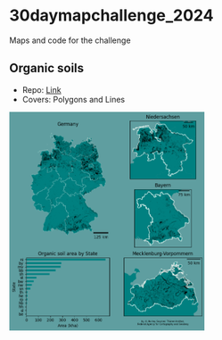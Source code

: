 # 30daymapchallenge_2024
Maps and code for the challenge


## Organic soils

- Repo: [Link](https://github.com/the-Hull/30daymapchallenge_2024/tree/main/01_organic_soil)
- Covers: Polygons and Lines

<img src="https://github.com/the-Hull/30daymapchallenge_2024/blob/main/01_organic_soil/30daymap_org_soils_germany.png?raw=true" width="350">
